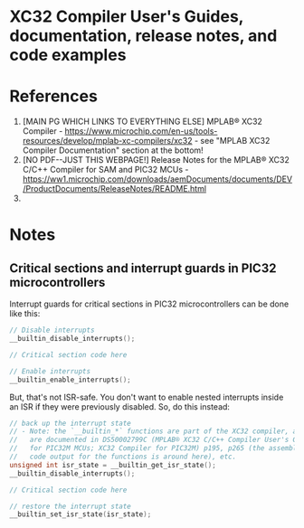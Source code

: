 
# XC32 Compiler User's Guides, documentation, release notes, and code examples


# References

1. [MAIN PG WHICH LINKS TO EVERYTHING ELSE] MPLAB® XC32 Compiler - https://www.microchip.com/en-us/tools-resources/develop/mplab-xc-compilers/xc32 - see "MPLAB XC32 Compiler Documentation" section at the bottom!
1. [NO PDF--JUST THIS WEBPAGE!] Release Notes for the MPLAB® XC32 C/C++ Compiler for SAM and PIC32 MCUs - https://ww1.microchip.com/downloads/aemDocuments/documents/DEV/ProductDocuments/ReleaseNotes/README.html
1. 


# Notes


## Critical sections and interrupt guards in PIC32 microcontrollers

Interrupt guards for critical sections in PIC32 microcontrollers can be done like this:

```c
// Disable interrupts
__builtin_disable_interrupts();

// Critical section code here

// Enable interrupts
__builtin_enable_interrupts();
```

But, that's not ISR-safe. You don't want to enable nested interrupts inside an ISR if they were previously disabled. So, do this instead:

```c
// back up the interrupt state
// - Note: the `__builtin_*` functions are part of the XC32 compiler, and 
//   are documented in DS50002799C (MPLAB® XC32 C/C++ Compiler User's Guide
//   for PIC32M MCUs; XC32 Compiler for PIC32M) p195, p265 (the assembly 
//   code output for the functions is around here), etc.
unsigned int isr_state = __builtin_get_isr_state();
__builtin_disable_interrupts();

// Critical section code here

// restore the interrupt state
__builtin_set_isr_state(isr_state);
```

